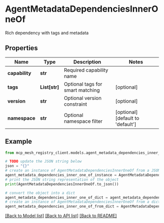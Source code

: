 # AgentMetadataDependenciesInnerOneOf

Rich dependency with tags and metadata

## Properties

Name | Type | Description | Notes
------------ | ------------- | ------------- | -------------
**capability** | **str** | Required capability name | 
**tags** | **List[str]** | Optional tags for smart matching | [optional] 
**version** | **str** | Optional version constraint | [optional] 
**namespace** | **str** | Optional namespace filter | [optional] [default to 'default']

## Example

```python
from mcp_mesh_registry_client.models.agent_metadata_dependencies_inner_one_of import AgentMetadataDependenciesInnerOneOf

# TODO update the JSON string below
json = "{}"
# create an instance of AgentMetadataDependenciesInnerOneOf from a JSON string
agent_metadata_dependencies_inner_one_of_instance = AgentMetadataDependenciesInnerOneOf.from_json(json)
# print the JSON string representation of the object
print(AgentMetadataDependenciesInnerOneOf.to_json())

# convert the object into a dict
agent_metadata_dependencies_inner_one_of_dict = agent_metadata_dependencies_inner_one_of_instance.to_dict()
# create an instance of AgentMetadataDependenciesInnerOneOf from a dict
agent_metadata_dependencies_inner_one_of_from_dict = AgentMetadataDependenciesInnerOneOf.from_dict(agent_metadata_dependencies_inner_one_of_dict)
```
[[Back to Model list]](../README.md#documentation-for-models) [[Back to API list]](../README.md#documentation-for-api-endpoints) [[Back to README]](../README.md)


